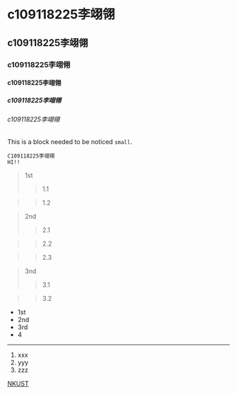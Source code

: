 # c109118225李翊翎
## c109118225李翊翎
### c109118225李翊翎
#### c109118225李翊翎
##### c109118225李翊翎
###### c109118225李翊翎

This is a block needed to  be noticed `small`.

```
C109118225李翊翎
HI!!
```
>1st
>>1.1

>>1.2

>2nd
>>2.1

>>2.2

>>2.3

>3nd
>>3.1

>>3.2

* 1st
* 2nd
* 3rd
* 4

---

1. xxx
2. yyy
3. zzz

[NKUST](http://www.nkust.edu.tw)
